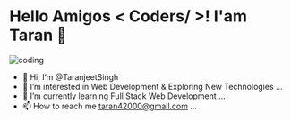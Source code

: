 <h1>Hello Amigos < Coders/ >! I'am Taran 👋</h1>


![coding](https://user-images.githubusercontent.com/72187002/171884809-e39bcb51-c8a4-466c-b090-0fa78f942a70.gif)




- 👋 Hi, I’m @TaranjeetSingh
- 👀 I’m interested in Web Development & Exploring New Technologies ...
- 🌱 I’m currently learning Full Stack Web Development ...
- 📫 How to reach me taran42000@gmail.com ...

<!---
TaranjeetSingh001/TaranjeetSingh001 is a ✨ special ✨ repository because its `README.md` (this file) appears on your GitHub profile.
You can click the Preview link to take a look at your changes.
--->

